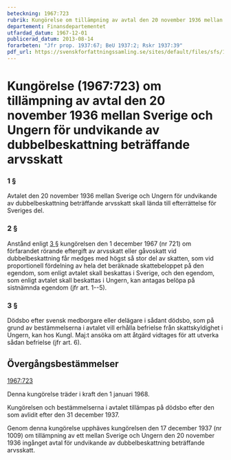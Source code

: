 ```yaml
---
beteckning: 1967:723
rubrik: Kungörelse om tillämpning av avtal den 20 november 1936 mellan Sverige och Ungern för undvikande av dubbelbeskattning beträffande arvsskatt
departement: Finansdepartementet
utfardad_datum: 1967-12-01
publicerad_datum: 2013-08-14
forarbeten: "Jfr prop. 1937:67; BeU 1937:2; Rskr 1937:39"
pdf_url: https://svenskforfattningssamling.se/sites/default/files/sfs/1967-12/SFS1967-723.pdf
---
```


# Kungörelse (1967:723) om tillämpning av avtal den 20 november 1936 mellan Sverige och Ungern för undvikande av dubbelbeskattning beträffande arvsskatt

### 1 §

Avtalet den 20 november 1936 mellan Sverige och Ungern för undvikande av dubbelbeskattning beträffande arvsskatt skall lända till efterrättelse för Sveriges del.

### 2 §

Anstånd enligt [3 §](#3) kungörelsen den 1 december 1967 (nr 721) om förfarandet rörande eftergift av arvsskatt eller gåvoskatt vid dubbelbeskattning får medges med högst så stor del av skatten, som vid proportionell fördelning av hela det beräknade skattebeloppet på den egendom, som enligt avtalet skall beskattas i Sverige, och den  egendom, som enligt avtalet skall beskattas i Ungern, kan antagas  belöpa på sistnämnda egendom (jfr art. 1--5).

### 3 §

Dödsbo efter svensk medborgare eller delägare i sådant dödsbo, som på grund av bestämmelserna i avtalet vill erhålla befrielse från skattskyldighet i Ungern, kan hos Kungl. Maj:t ansöka om att åtgärd vidtages för att utverka sådan befrielse (jfr art. 6).

## Övergångsbestämmelser

[1967:723](https://selex.se/eli/sfs/1967/723)

Denna kungörelse träder i kraft den 1 januari 1968.

Kungörelsen och bestämmelserna i avtalet tillämpas på dödsbo efter den som avlidit efter den 31 december 1937.

Genom denna kungörelse upphäves kungörelsen den 17 december 1937 (nr 1009) om tillämpning av ett mellan Sverige och Ungern den 20 november 1936 ingånget avtal för undvikande av dubbelbeskattning beträffande arvsskatt.